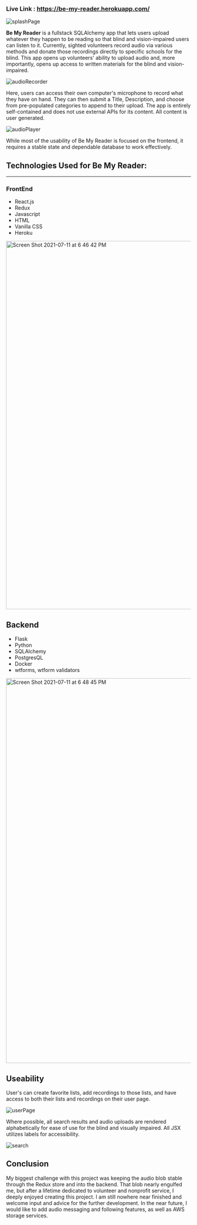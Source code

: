 ### Live Link : https://be-my-reader.herokuapp.com/

![splashPage](https://user-images.githubusercontent.com/76574880/125215465-2e471100-e281-11eb-9962-fd3f3458b601.png)

**Be My Reader** </h2> is a fullstack SQLAlchemy app that lets users upload whatever they happen to be reading so that blind and vision-impaired users can listen to it. Currently, sighted volunteers record audio via various methods and donate those recordings directly to specific schools for the blind. This app opens up volunteers' ability to upload audio and, more importantly, opens up access to written materials for the blind and vision-impaired. 

![audioRecorder](https://user-images.githubusercontent.com/76574880/125215479-356e1f00-e281-11eb-94c9-4ffd88fdb377.png)

Here, users can access their own computer's microphone to record what they have on hand. They can then submit a Title, Description, and choose from pre-populated categories to append to their upload. The app is entirely self-contained and does not use external APIs for its content. All content is user generated.

![audioPlayer](https://user-images.githubusercontent.com/76574880/125215485-3901a600-e281-11eb-80e6-458261e503a1.png)

While most of the usability of Be My Reader is focused on the frontend, it requires a stable state and dependable database to work effectively.

## Technologies Used for Be My Reader:
-----------------------------------------------------------------
### FrontEnd
* React.js
* Redux
* Javascript
* HTML
* Vanilla CSS
* Heroku

<img width="1004" alt="Screen Shot 2021-07-11 at 6 46 42 PM" src="https://user-images.githubusercontent.com/76574880/125216357-8ed74d80-e283-11eb-82ac-acf85fbe4a5e.png">

## Backend
* Flask
* Python
* SQLAlchemy
* PostgresQL
* Docker
* wtforms, wtform validators

<img width="1049" alt="Screen Shot 2021-07-11 at 6 48 45 PM" src="https://user-images.githubusercontent.com/76574880/125216370-a1518700-e283-11eb-8cfc-97dad3ca8048.png">

## Useability

User's can create favorite lists, add recordings to those lists, and have access to both their lists and recordings on their user page.

![userPage](https://user-images.githubusercontent.com/76574880/125215487-3acb6980-e281-11eb-93ea-e779a420311f.png)

Where possible, all search results and audio uploads are rendered alphabetically for ease of use for the blind and visually impaired. All JSX utilizes labels for accessibility.

![search](https://user-images.githubusercontent.com/76574880/125215490-3dc65a00-e281-11eb-9ac0-d3814bf863ba.png)

## Conclusion

My biggest challenge with this project was keeping the audio blob stable through the Redux store and into the backend. That blob nearly engulfed me, but after a lifetime dedicated to volunteer and nonprofit service, I deeply enjoyed creating this project. I am still nowhere near finished and welcome input and advice for the further development. In the near future, I would like to add audio messaging and following features, as well as AWS storage services. 
